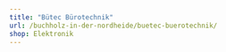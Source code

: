```yaml
---
title: "Bütec Bürotechnik"
url: /buchholz-in-der-nordheide/buetec-buerotechnik/
shop: Elektronik
---
```

